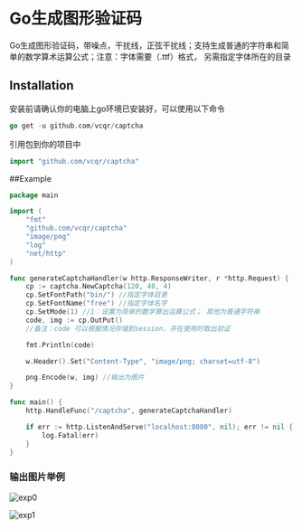 # Go生成图形验证码

Go生成图形验证码，带噪点，干扰线，正弦干扰线；支持生成普通的字符串和简单的数学算术运算公式；注意：字体需要（.ttf）格式， 另需指定字体所在的目录

## Installation

安装前请确认你的电脑上go环境已安装好，可以使用以下命令

```go
go get -u github.com/vcqr/captcha
```

引用包到你的项目中

```go
import "github.com/vcqr/captcha"
```

##Example

```go
package main

import (
	"fmt"
	"github.com/vcqr/captcha"
	"image/png"
	"log"
	"net/http"
)

func generateCaptchaHandler(w http.ResponseWriter, r *http.Request) {
	cp := captcha.NewCaptcha(120, 40, 4)
	cp.SetFontPath("bin/") //指定字体目录
	cp.SetFontName("free") //指定字体名字
	cp.SetMode(1) //1：设置为简单的数学算出运算公式； 其他为普通字符串
	code, img := cp.OutPut()
	//备注：code 可以根据情况存储到session，并在使用时取出验证

	fmt.Println(code)

	w.Header().Set("Content-Type", "image/png; charset=utf-8")

	png.Encode(w, img) //输出为图片
}

func main() {
	http.HandleFunc("/captcha", generateCaptchaHandler)

	if err := http.ListenAndServe("localhost:8080", nil); err != nil {
		log.Fatal(err)
	}
}

```

### 输出图片举例

![exp0](https://github.com/vcqr/captcha/blob/master/example/exp0.png)

![exp1](https://github.com/vcqr/captcha/blob/master/example/exp1.png)
